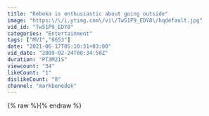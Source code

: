 ```yaml
---
title: "Rebeka is enthusiastic about going outside"
image: "https:\/\/i.ytimg.com\/vi\/Tw51P9_EDY8\/hqdefault.jpg"
vid_id: "Tw51P9_EDY8"
categories: "Entertainment"
tags: ["MVI","8653"]
date: "2021-06-17T05:10:31+03:00"
vid_date: "2009-02-24T00:34:58Z"
duration: "PT3M21S"
viewcount: "34"
likeCount: "1"
dislikeCount: "0"
channel: "markbenedek"
---
```

{% raw %}{% endraw %}
